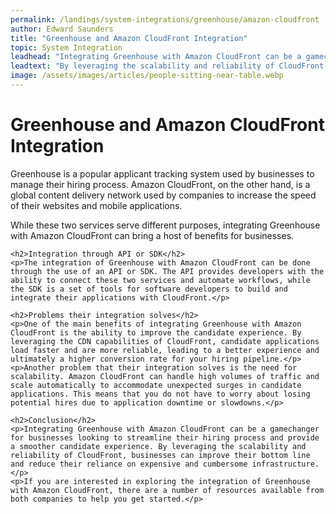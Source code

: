 ```yaml
---
permalink: /landings/system-integrations/greenhouse/amazon-cloudfront
author: Edward Saunders
title: "Greenhouse and Amazon CloudFront Integration"
topic: System Integration
leadhead: "Integrating Greenhouse with Amazon CloudFront can be a gamechanger for businesses looking to streamline their hiring process and provide a smoother candidate experience"
leadtext: "By leveraging the scalability and reliability of CloudFront, businesses can improve their bottom line and reduce their reliance on expensive and cumbersome infrastructure."
image: /assets/images/articles/people-sitting-near-table.webp
---
```

<div class="arttext">    <h1>Greenhouse and Amazon CloudFront Integration</h1>
    <p>Greenhouse is a popular applicant tracking system used by businesses to manage their hiring process. Amazon CloudFront, on the other hand, is a global content delivery network used by companies to increase the speed of their websites and mobile applications.</p>
    <p>While these two services serve different purposes, integrating Greenhouse with Amazon CloudFront can bring a host of benefits for businesses.</p>
    
    <h2>Integration through API or SDK</h2>
    <p>The integration of Greenhouse with Amazon CloudFront can be done through the use of an API or SDK. The API provides developers with the ability to connect these two services and automate workflows, while the SDK is a set of tools for software developers to build and integrate their applications with CloudFront.</p>

    <h2>Problems their integration solves</h2>
    <p>One of the main benefits of integrating Greenhouse with Amazon CloudFront is the ability to improve the candidate experience. By leveraging the CDN capabilities of CloudFront, candidate applications load faster and are more reliable, leading to a better experience and ultimately a higher conversion rate for your hiring pipeline.</p>
    <p>Another problem that their integration solves is the need for scalability. Amazon CloudFront can handle high volumes of traffic and scale automatically to accommodate unexpected surges in candidate applications. This means that you do not have to worry about losing potential hires due to application downtime or slowdowns.</p>
    
    <h2>Conclusion</h2>
    <p>Integrating Greenhouse with Amazon CloudFront can be a gamechanger for businesses looking to streamline their hiring process and provide a smoother candidate experience. By leveraging the scalability and reliability of CloudFront, businesses can improve their bottom line and reduce their reliance on expensive and cumbersome infrastructure.</p>
    <p>If you are interested in exploring the integration of Greenhouse with Amazon CloudFront, there are a number of resources available from both companies to help you get started.</p>

</div>